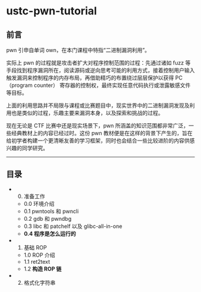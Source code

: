 # ustc-pwn-tutorial

##  前言

pwn 引申自单词 own，在本门课程中特指“二进制漏洞利用”。

实际上 pwn 的过程就是攻击者扩大对程序控制范围的过程：先通过诸如 fuzz 等手段找到程序漏洞所在，阅读源码或逆向思考可能的利用方式，接着控制用户输入触发漏洞来控制程序的内存布局，再借助精巧的布置绕过层层保护以获得 PC（program counter） 寄存器的控制权，最终实现任意代码执行或泄露敏感文件等目标。

上面的利用思路并不局限与课程或比赛题目中，现实世界中的二进制漏洞发现及利用也是类似的过程，乐趣主要来漏洞本身，以及探索和挑战的过程。

现在无论是 CTF 比赛中还是现实场景下，pwn 所涵盖的知识范围都非常广泛，一些经典教材上的内容已经过时。这份 pwn 教材便是在这样的背景下产生的，旨在给初学者构建一个更清晰友善的学习框架，同时也会结合一些比较进阶的内容供感兴趣的同学研究。

---

## 目录

-   0. 准备工作
    -   0.0 环境介绍
    -   0.1 pwntools 和 pwncli
    -   0.2 gdb 和 pwndbg
    -   0.3 libc 和 patchelf 以及 glibc-all-in-one
    -   **0.4 程序是怎么运行的**

-   1. 基础 ROP
    -   1.0 ROP 介绍
    -   1.1 ret2text
    -   1.2 **构造 ROP 链**

-   2. 格式化字符串
